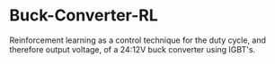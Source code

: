 # Buck-Converter-RL
Reinforcement learning as a control technique for the duty cycle, and therefore output voltage, of a 24:12V buck converter using IGBT's.
